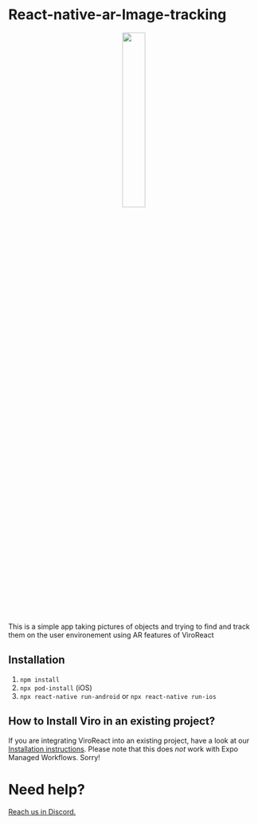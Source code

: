 # React-native-ar-Image-tracking

<p align="center">
  <img src="https://user-images.githubusercontent.com/32428883/129707114-e067d5bd-05f5-4188-83a4-1b2a0298996d.gif" width="30%" height="30%">
</p>

This is a simple app taking pictures of objects and trying to find and track them on the user environement using AR features of ViroReact

## Installation

1. `npm install`
2. `npx pod-install` (iOS)
3. `npx react-native run-android` or `npx react-native run-ios`

## How to Install Viro in an existing project?

If you are integrating ViroReact into an existing project, have a look at our [Installation instructions](https://github.com/ViroCommunity/viro/blob/main/readmes/INSTALL.md). Please note that this does _not_ work with Expo Managed Workflows. Sorry!

# Need help?
[Reach us in Discord.](https://discord.gg/YfxDBGTxvG)
